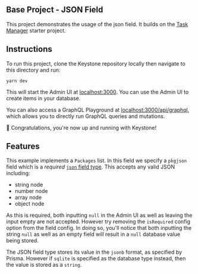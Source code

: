 ## Base Project - JSON Field

This project demonstrates the usage of the json field.
It builds on the [Task Manager](../todo) starter project.

## Instructions

To run this project, clone the Keystone repository locally then navigate to this directory and run:

```shell
yarn dev
```

This will start the Admin UI at [localhost:3000](http://localhost:3000).
You can use the Admin UI to create items in your database.

You can also access a GraphQL Playground at [localhost:3000/api/graphql](http://localhost:3000/api/graphql), which allows you to directly run GraphQL queries and mutations.

🚀 Congratulations, you're now up and running with Keystone!

## Features

This example implements a `Packages` list. In this field we specify a `pkgjson` field which is a _required_ [`json` field type](https://next.keystonejs.com/apis/fields#json).
This accepts any valid JSON including:

- string node
- number node
- array node
- object node

As this is required, both inputting `null` in the Admin UI as well as leaving the input empty are not accepted. However try removing the `isRequired` config option from the field config. In doing so, you'll notice that both inputting the string `null` as well as an empty field will result in a `null` database value being stored.

The JSON field type stores its value in the `jsonb` format, as specified by Prisma. However if `sqlite` is specified as the database type instead, then the value is stored as a `string`.
